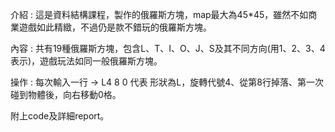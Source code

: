 <p>介紹 : 這是資料結構課程，製作的俄羅斯方塊，map最大為45*45，雖然不如商業遊戲如此精緻，不過仍是款不錯玩的俄羅斯方塊。<p>
<p>內容 : 共有19種俄羅斯方塊，包含L、T、I、O、J、S及其不同方向(用1、2、3、4表示)，遊戲玩法如同一般俄羅斯方塊。<p>
<p>操作 : 每次輸入一行 -> L4 8 0 代表 形狀為L，旋轉代號4、從第8行掉落、第一次碰到物體後，向右移動0格。<p>
<p>附上code及詳細report。<p>
